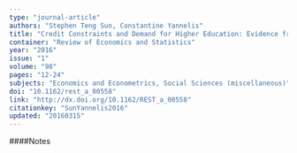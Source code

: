 ```yaml
---
type: "journal-article"
authors: "Stephen Teng Sun, Constantine Yannelis"
title: "Credit Constraints and Demand for Higher Education: Evidence from Financial Deregulation"
container: "Review of Economics and Statistics"
year: "2016"
issue: "1"
volume: "98"
pages: "12-24"
subjects: "Economics and Econometrics, Social Sciences (miscellaneous)"
doi: "10.1162/rest_a_00558"
link: "http://dx.doi.org/10.1162/REST_a_00558"
citationkey: "SunYannelis2016"
updated: "20160315"
---
```


####Notes
